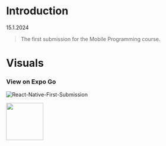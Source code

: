 # Introduction
15.1.2024
> The first submission for the Mobile Programming course.

# Visuals
### View on Expo Go
![React-Native-First-Submission](https://github.com/qian-27/React-Native-Hello-Expo/assets/83451817/ee787737-a006-4cf8-abb1-eb8802582a2d)


<img src="https://github.com/qian-27/React-Native-First-Submission/assets/83451817/60d2b1cd-a893-4f77-8d40-5cd1e9fcf86e" width="100">


